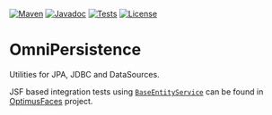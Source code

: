 [![Maven](https://img.shields.io/maven-metadata/v/https/repo.maven.apache.org/maven2/org/omnifaces/omnipersistence/maven-metadata.xml.svg)](https://repo.maven.apache.org/maven2/org/omnifaces/omnipersistence/)
[![Javadoc](https://javadoc.io/badge/org.omnifaces/omnipersistence.svg)](https://javadoc.io/doc/org.omnifaces/omnipersistence) 
[![Tests](https://github.com/omnifaces/omnipersistence/actions/workflows/develop.maven.yml/badge.svg)](https://github.com/omnifaces/omnipersistence/actions)
[![License](https://img.shields.io/:license-apache-blue.svg)](https://www.apache.org/licenses/LICENSE-2.0.html)

# OmniPersistence

Utilities for JPA, JDBC and DataSources.

JSF based integration tests using [`BaseEntityService`](https://github.com/omnifaces/omnipersistence/blob/develop/src/main/java/org/omnifaces/persistence/service/BaseEntityService.java) can be found in [OptimusFaces](https://github.com/omnifaces/optimusfaces) project.
